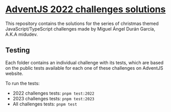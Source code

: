 # [AdventJS 2022 challenges solutions](https://adventjs.dev)

This repository contains the solutions for the series of christmas themed JavaScript/TypeScript challenges made by Miguel Ángel Durán García, A.K.A midudev.

## Testing

Each folder contains an individual challenge with its tests, which are based on the public tests available for each one of these challenges on AdventJS website.

To run the tests:

- 2022 challenges tests: `pnpm test:2022`
- 2023 challenges tests: `pnpm test:2023`
- All challenges tests: `pnpm test`

